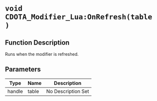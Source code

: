 # `void CDOTA_Modifier_Lua:OnRefresh(table )`
## Function Description
Runs when the modifier is refreshed.
## Parameters
Type|Name|Description
--|--|--
handle|table|No Description Set
